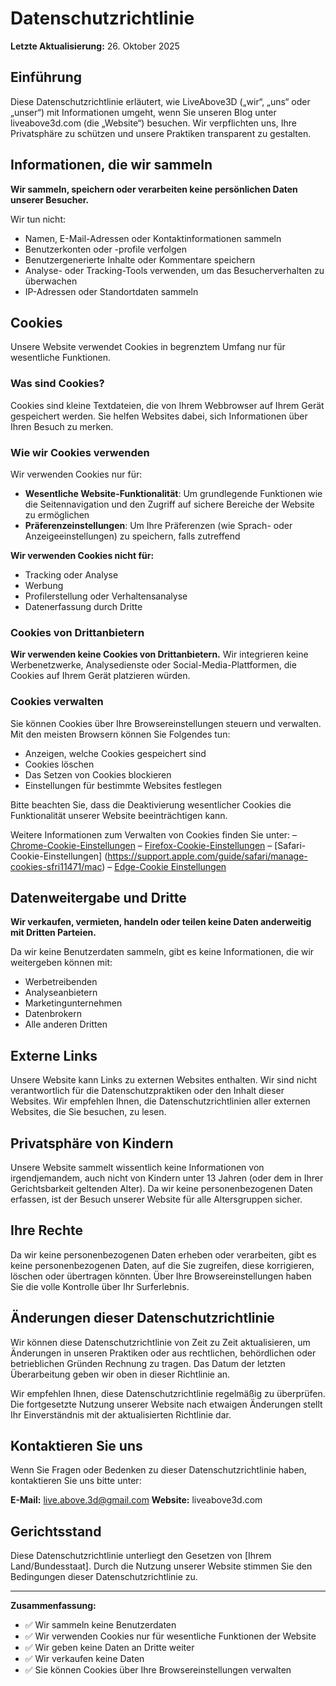 # Datenschutzrichtlinie

**Letzte Aktualisierung:** 26. Oktober 2025

## Einführung

Diese Datenschutzrichtlinie erläutert, wie LiveAbove3D („wir“, „uns“ oder „unser“) mit Informationen umgeht, wenn Sie unseren Blog unter liveabove3d.com (die „Website“) besuchen. Wir verpflichten uns, Ihre Privatsphäre zu schützen und unsere Praktiken transparent zu gestalten.

## Informationen, die wir sammeln

**Wir sammeln, speichern oder verarbeiten keine persönlichen Daten unserer Besucher.**

Wir tun nicht:
- Namen, E-Mail-Adressen oder Kontaktinformationen sammeln
- Benutzerkonten oder -profile verfolgen
- Benutzergenerierte Inhalte oder Kommentare speichern
- Analyse- oder Tracking-Tools verwenden, um das Besucherverhalten zu überwachen
- IP-Adressen oder Standortdaten sammeln

## Cookies

Unsere Website  verwendet Cookies in begrenztem Umfang nur für wesentliche Funktionen.

### Was sind Cookies?

Cookies sind kleine Textdateien, die von Ihrem Webbrowser auf Ihrem Gerät gespeichert werden. Sie helfen Websites dabei, sich Informationen über Ihren Besuch zu merken.

### Wie wir Cookies verwenden

Wir verwenden Cookies nur für:
- **Wesentliche Website-Funktionalität**: Um grundlegende Funktionen wie die Seitennavigation und den Zugriff auf sichere Bereiche der Website zu ermöglichen
- **Präferenzeinstellungen**: Um Ihre Präferenzen (wie Sprach- oder Anzeigeeinstellungen) zu speichern, falls zutreffend

**Wir verwenden Cookies nicht für:**
- Tracking oder Analyse
- Werbung
-  Profilerstellung oder Verhaltensanalyse
- Datenerfassung durch Dritte

### Cookies von Drittanbietern

**Wir verwenden keine Cookies von Drittanbietern.** Wir integrieren keine Werbenetzwerke, Analysedienste oder Social-Media-Plattformen, die Cookies auf Ihrem Gerät platzieren würden.

### Cookies verwalten

Sie können Cookies über Ihre Browsereinstellungen steuern und verwalten. Mit den meisten Browsern können Sie Folgendes tun:
- Anzeigen, welche Cookies gespeichert sind
- Cookies löschen
- Das Setzen von Cookies blockieren
- Einstellungen für bestimmte Websites festlegen

Bitte beachten Sie, dass die Deaktivierung wesentlicher Cookies die Funktionalität unserer Website beeinträchtigen kann.

Weitere Informationen zum Verwalten von Cookies finden Sie unter:
– [Chrome-Cookie-Einstellungen](https://support.google.com/chrome/answer/95647)
– [Firefox-Cookie-Einstellungen](https://support.mozilla.org/en-US/kb/cookies-information-websites-store-on-your-computer)
– [Safari-Cookie-Einstellungen] (https://support.apple.com/guide/safari/manage-cookies-sfri11471/mac)
– [Edge-Cookie  Einstellungen](https://support.microsoft.com/en-us/microsoft-edge/delete-cookies-in-microsoft-edge-63947406-40ac-c3b8-57b9-2a946a29ae09)

## Datenweitergabe und Dritte

**Wir verkaufen, vermieten, handeln oder teilen keine Daten anderweitig mit Dritten  Parteien.**

Da wir keine Benutzerdaten sammeln, gibt es keine Informationen, die wir weitergeben können mit:
- Werbetreibenden
- Analyseanbietern
- Marketingunternehmen
- Datenbrokern
- Alle anderen Dritten

## Externe Links

Unsere Website kann Links zu externen Websites enthalten. Wir sind nicht verantwortlich für die Datenschutzpraktiken oder den Inhalt dieser Websites. Wir empfehlen Ihnen, die Datenschutzrichtlinien aller externen Websites, die Sie besuchen, zu lesen.

## Privatsphäre von Kindern

Unsere Website sammelt wissentlich keine Informationen von irgendjemandem, auch nicht von Kindern unter 13 Jahren (oder dem in Ihrer Gerichtsbarkeit geltenden Alter). Da wir keine personenbezogenen Daten erfassen, ist der Besuch unserer Website für alle Altersgruppen sicher.

## Ihre Rechte

Da wir keine personenbezogenen Daten erheben oder verarbeiten, gibt es keine personenbezogenen Daten, auf die Sie zugreifen, diese korrigieren, löschen oder übertragen könnten. Über Ihre Browsereinstellungen haben Sie die volle Kontrolle über Ihr Surferlebnis.

## Änderungen dieser Datenschutzrichtlinie

Wir können diese Datenschutzrichtlinie von Zeit zu Zeit aktualisieren, um Änderungen in unseren Praktiken oder aus rechtlichen, behördlichen oder betrieblichen Gründen Rechnung zu tragen. Das Datum der letzten Überarbeitung geben wir oben in dieser Richtlinie an.

Wir empfehlen Ihnen, diese Datenschutzrichtlinie regelmäßig zu überprüfen. Die fortgesetzte Nutzung unserer Website nach etwaigen Änderungen stellt Ihr Einverständnis mit der aktualisierten Richtlinie dar.

## Kontaktieren Sie uns

Wenn Sie Fragen oder Bedenken zu dieser Datenschutzrichtlinie haben, kontaktieren Sie uns bitte unter:

**E-Mail:** live.above.3d@gmail.com
**Website:** liveabove3d.com

## Gerichtsstand

Diese Datenschutzrichtlinie unterliegt den Gesetzen von [Ihrem Land/Bundesstaat]. Durch die Nutzung unserer Website stimmen Sie den Bedingungen dieser Datenschutzrichtlinie zu.

---

**Zusammenfassung:**
- ✅ Wir sammeln keine Benutzerdaten
- ✅ Wir verwenden Cookies nur für wesentliche Funktionen der Website
- ✅ Wir geben keine Daten an Dritte weiter
- ✅ Wir verkaufen keine Daten
- ✅ Sie können Cookies über Ihre Browsereinstellungen verwalten